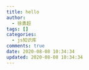 ```yaml
---
title: hello
author:
  - 徐勇超
tags: []
categories:
  - js知识库
comments: true
date: 2020-08-08 10:34:34
updated: 2020-08-08 10:34:34
---
```

